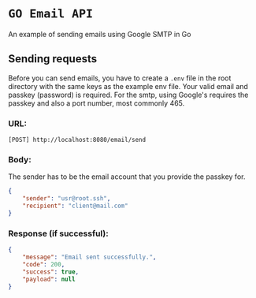 # `GO Email API`

An example of sending emails using Google SMTP in Go

## Sending requests

Before you can send emails, you have to create a `.env` file in the root directory with the same keys as the example env file. Your valid email and passkey (password) is required. For the smtp, using Google's requires the passkey and also a port number, most commonly 465.

### URL:

```url
[POST] http://localhost:8080/email/send
```

### Body:

The sender has to be the email account that you provide the passkey for.

```json
{
    "sender": "usr@root.ssh",
    "recipient": "client@mail.com"
}
```

### Response (if successful):

```json
{
    "message": "Email sent successfully.",
    "code": 200,
    "success": true,
    "payload": null
}
```
